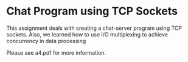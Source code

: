 # Chat Program using TCP Sockets

This assignment deals with creating a chat-server program using TCP sockets. Also,
we learned how to use I/O multiplexing to achieve concurrency in data processing

Please see a4.pdf for more information.

